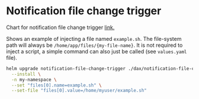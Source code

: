 # Notification file change trigger

Chart for notification file change trigger [link.](https://github.com/DAXGRID/notification-file-change-trigger)

Shows an example of injecting a file named `example.sh`. The file-system path will always be `/home/app/files/{my-file-name}`. It is not required to inject a script, a simple command can also just be called (see `values.yaml` file).

```sh
helm upgrade notification-file-change-trigger ./dax/notification-file-change-trigger \
  --install \
  -n my-namespace \
  --set "files[0].name=example.sh" \
  --set-file "files[0].value=/home/myuser/example.sh"
```
